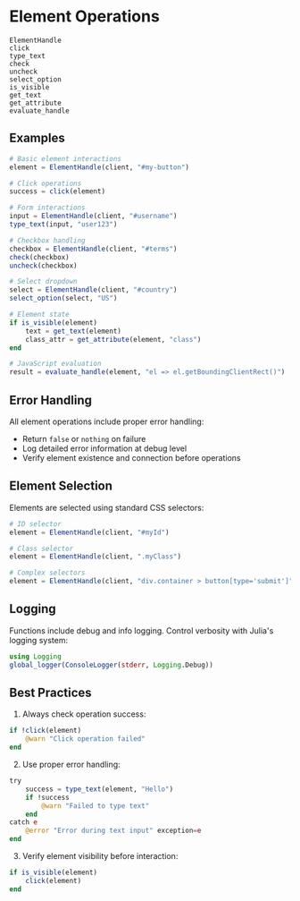 # Element Operations

```@docs
ElementHandle
click
type_text
check
uncheck
select_option
is_visible
get_text
get_attribute
evaluate_handle
```

## Examples

```julia
# Basic element interactions
element = ElementHandle(client, "#my-button")

# Click operations
success = click(element)

# Form interactions
input = ElementHandle(client, "#username")
type_text(input, "user123")

# Checkbox handling
checkbox = ElementHandle(client, "#terms")
check(checkbox)
uncheck(checkbox)

# Select dropdown
select = ElementHandle(client, "#country")
select_option(select, "US")

# Element state
if is_visible(element)
    text = get_text(element)
    class_attr = get_attribute(element, "class")
end

# JavaScript evaluation
result = evaluate_handle(element, "el => el.getBoundingClientRect()")
```

## Error Handling

All element operations include proper error handling:
- Return `false` or `nothing` on failure
- Log detailed error information at debug level
- Verify element existence and connection before operations

## Element Selection

Elements are selected using standard CSS selectors:
```julia
# ID selector
element = ElementHandle(client, "#myId")

# Class selector
element = ElementHandle(client, ".myClass")

# Complex selectors
element = ElementHandle(client, "div.container > button[type='submit']")
```

## Logging

Functions include debug and info logging. Control verbosity with Julia's logging system:
```julia
using Logging
global_logger(ConsoleLogger(stderr, Logging.Debug))
```

## Best Practices

1. Always check operation success:
```julia
if !click(element)
    @warn "Click operation failed"
end
```

2. Use proper error handling:
```julia
try
    success = type_text(element, "Hello")
    if !success
        @warn "Failed to type text"
    end
catch e
    @error "Error during text input" exception=e
end
```

3. Verify element visibility before interaction:
```julia
if is_visible(element)
    click(element)
end
```
